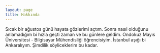 ```yaml
---
layout: page
title: Hakkında
---
```



Sıcak bir ağustos günü hayata gözlerimi açtım. Sonra nasıl olduğunu anlamadığım bi hızla geçti zaman ve bu günlere geldim. Ondokuz Mayıs Üniversitesi - Bilgisayar Mühendisliği öğrencisiyim. İstanbul aşığı bi Ankaralıyım. 
Şimdilik söyliceklerim bu kadar. 